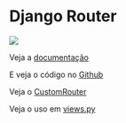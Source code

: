 # Django Router

<a href="https://youtu.be/Z6qH9YehjUU?si=wKuNsmgj1ZTkLtvU">
    <img src="../.gitbook/assets/youtube.png">
</a>


Veja a [documentação](https://pypi.org/project/django-router/)

E veja o código no [Github](https://github.com/rg3915/django-router-tutorial/)

Veja o [CustomRouter](https://github.com/rg3915/django-router-tutorial/blob/main/apps/core/custom_router.py)

Veja o uso em [views.py](https://github.com/rg3915/django-router-tutorial/blob/main/apps/crm/views.py)

